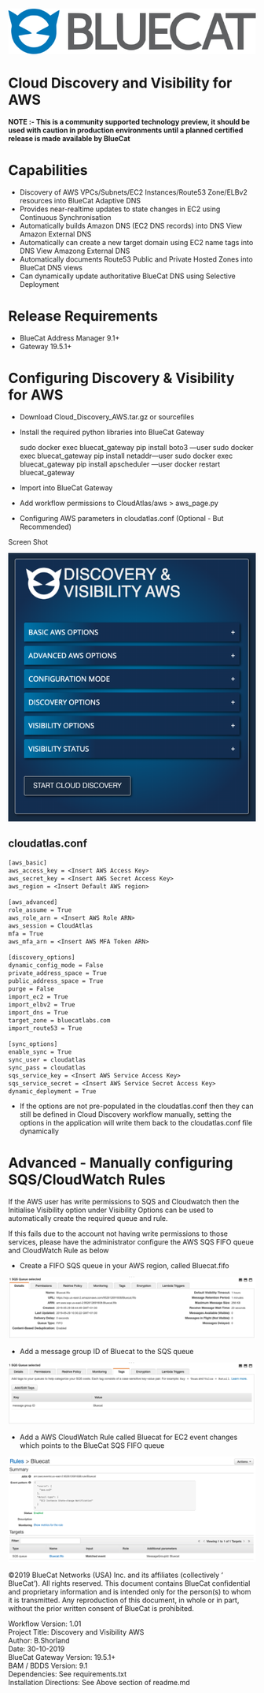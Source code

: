 
![alt text](logo.png "logo")

# Cloud Discovery and Visibility for AWS

**NOTE :- This is a community supported technology preview, it should be used with caution in production environments until a planned certified release is made available by BlueCat**

# Capabilities

- Discovery of AWS VPCs/Subnets/EC2 Instances/Route53 Zone/ELBv2 resources into BlueCat Adaptive DNS
- Provides near-realtime updates to state changes in EC2 using Continuous Synchronisation 
- Automatically builds Amazon DNS (EC2 DNS records) into DNS View Amazon External DNS
- Automatically can create a new target domain using EC2 name tags into DNS View Amazong External DNS
- Automatically documents Route53 Public and Private Hosted Zones into BlueCat DNS views
- Can dynamically update authoritative BlueCat DNS using Selective Deployment

# Release Requirements
- BlueCat Address Manager 9.1+
- Gateway 19.5.1+

# Configuring Discovery & Visibility for AWS

- Download Cloud_Discovery_AWS.tar.gz or sourcefiles
- Install the required python libraries into BlueCat Gateway

	sudo docker exec bluecat_gateway pip install boto3 —user
	sudo docker exec bluecat_gateway pip install netaddr—user
	sudo docker exec bluecat_gateway pip install apscheduler —user
	docker restart bluecat_gateway
	
- Import into BlueCat Gateway
- Add workflow permissions to CloudAtlas/aws > aws_page.py
- Configuring AWS parameters in cloudatlas.conf (Optional - But Recommended)

Screen Shot

![alt text](workflow.png "workflow")


## cloudatlas.conf

	[aws_basic]
	aws_access_key = <Insert AWS Access Key>
	aws_secret_key = <Insert AWS Secret Access Key>
	aws_region = <Insert Default AWS region>

	[aws_advanced]
	role_assume = True
	aws_role_arn = <Insert AWS Role ARN>
	aws_session = CloudAtlas
	mfa = True
	aws_mfa_arn = <Insert AWS MFA Token ARN>

	[discovery_options]
	dynamic_config_mode = False
	private_address_space = True
	public_address_space = True
	purge = False
	import_ec2 = True
	import_elbv2 = True
	import_dns = True
	target_zone = bluecatlabs.com
	import_route53 = True

	[sync_options]
	enable_sync = True
	sync_user = cloudatlas
	sync_pass = cloudatlas
	sqs_service_key = <Insert AWS Service Access Key>
	sqs_service_secret = <Insert AWS Service Secret Access Key>
	dynamic_deployment = True

- If the options are not pre-populated in the cloudatlas.conf then they can still be defined in Cloud Discovery workflow manually, setting the options in the application will write them back to the cloudatlas.conf file dynamically

# Advanced - Manually configuring SQS/CloudWatch Rules

If the AWS user has write permissions to SQS and Cloudwatch then the Initialise Visibility option under Visibility Options can be used to automatically create the required queue and rule.

If this fails due to the account not having write permissions to those services, please have the administrator configure the AWS SQS FIFO queue and CloudWatch Rule as below

- Create a FIFO SQS queue in your AWS region, called Bluecat.fifo

![alt text](sqs.png "sqs_queue")

- Add a message group ID of Bluecat to the SQS queue

![alt text](id.png "id")

- Add a AWS CloudWatch Rule called Bluecat for EC2 event changes which points to the BlueCat SQS FIFO queue

![alt text](cloudwatch.png "cloudwatch")


<!-- Copyright 2019 BlueCat Networks. All rights reserved. -->

©2019 BlueCat Networks (USA) Inc. and its affiliates (collectively ‘ BlueCat’). All rights reserved. This document contains BlueCat confidential and proprietary information and is intended only for the person(s) to whom it is transmitted. Any reproduction of this document, in whole or in part, without the prior written consent of BlueCat is prohibited.

Workflow Version: 1.01 <br/>
Project Title: Discovery and Visibility AWS <br/>
Author: B.Shorland <br/>
Date: 30-10-2019 <br/>
BlueCat Gateway Version: 19.5.1+ <br/>
BAM / BDDS Version: 9.1 <br/>
Dependencies: See requirements.txt<br/>
Installation Directions: See Above section of readme.md <br/>
